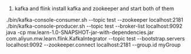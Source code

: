 1. kafka and flink
install kafka and zookeeper and start both of them 


./bin/kafka-console-consumer.sh --topic test --zookeeper localhost:2181
./bin/kafka-console-producer.sh --topic test --broker-list localhost:9092
java -cp mw.learn-1.0-SNAPSHOT-jar-with-dependencies.jar com.aliyun.mw.learn.flink.KafkaIntegrator --topic test --bootstrap.servers localhost:9092 --zookeeper.connect localhost:2181 --group.id myGroup
